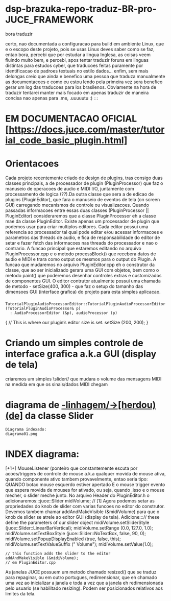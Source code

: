 # dsp-brazuka-repo-traduz-BR-pro-JUCE_FRAMEWORK
bora traduzir

certo, nao documentada a configuracao para build em ambiente Linux, que e o escopo deste projeto, pois se usas Linux deves saber como se faz, entao bora, percebi que por estudar a lingua Inglesa, as coisas veem fluindo muito bem, e percebi, apos tentar traduzir foruns em linguas distintas para estudos cyber, que traducoes feitas puramente por identificacao de padroes textuais no estilo dados... enfim, sem mais delongas creio que ainda e benefico uma pessoa que traduza manualmente as documentacoes e como eu estou lendo pela primeira vez sera benefico gerar um log das traducoes para los brasilenos.
Obviamente na hora de traduzir tentarei manter mais focado em apenas traduzir de maneira concisa nao apenas para .me, .uuuuutu :) `::`

# EM DOCUMENTACAO OFICIAL [https://docs.juce.com/master/tutorial_code_basic_plugin.html]

# Orientacoes
  Cada projeto recentemente criado de design de plugins, tras consigo duas classes principais, a de processador de plugin (PluginProcessor) que faz o manuseio de operacoes de audio e MIDI I/O, juntamente com processamento de logica (??).Da outra classe que sera a de edicao de plugins (PluginEditor), que fara o manuseio de eventos de tela (on screen GUI) carregando mecanismos de controle ou visualizacoes.
  Quando passadas informacoes entre essas duas classes (PluginProcessor || PluginEditor) consideraremos que a classe PluginProcessor eh a classe mae da classe PluginEditor. Existe apenas um processador de plugin que podemos usar para criar multiplos editores. Cada editor possui uma referencia ao processador tal qual pode editar e/ou acessar informacoes e parametros das threads de audio, e fica de responsabilidade do editor de setar e fazer fetch das informacoes nas threads do processador e nao o contrario.
  A funcao principal que estaremos editando no arquivo PluginProcessor.cpp e o metodo processBlock() que recebera datos de audio e MIDI e trara como output os mesmos para o output do Plugin. 
  A funcao que mudaremos no arquivo PluginEditor.cpp eh o construtor da classe, que ao ser inicializado gerara uma GUI com objetos, bem como o metodo paint() que poderemos desenhar controles extras e customizados de componentes GUI.
  O editor contrutor atualmente possui uma chamada de metodo - setSize(400, 300) - que faz o setup do tamanho das dimensoes GUI (interface grafica) do projeto para esta simples aplicacao.
 
 ###
    TutorialPluginAudioProcessorEditor::TutorialPluginAudioProcessorEditor (TutorialPluginAudioProcessor& p)
      : AudioProcessorEditor (&p), audioProcessor (p)
  {
      // This is where our plugin’s editor size is set.
      setSize (200, 200);
  }
 ###
 
 # Criando um simples controle de interface grafica a.k.a GUI (display de tela)
 criaremos um simples \\slider// que mudara o volume das mensagens MIDI na medida em que os sinais/dados MIDI chegam
  # diagrama de [-linhagem/->[herdou)(de]](inheritance) da classe Slider
    Diagrama indexado:
    diagrama01.png
  # INDEX diagrama:
  [+1+] MouseListener (ponteiro que constantemente escuta por acoes/triggers de controle de mouse a.k.a qualquer movida de mouse ativa, quando componente ativo tambem provavelmente, entao seria tipo:
QUANDO botao mouse esquerdo estiver apertado E o mouse trigger evento que espera movida de mouses for ativado, ou seja, quando .isso e o mouse mecher, o slider meche junto.
No arquivo Header do PluginEditor.h o adicionaremos:::juce::Slider midiVolume; // [1] 
Agora podemos setar as propriedades do knob de slider com varias funcoes no editor do construtor. Devemos tambem chamar addAndMakeVisible (&midiVolume) para que o knob de slider se atrele ao editor GUI (display de tela). Adicione:::// these define the parameters of our slider object
    midiVolume.setSliderStyle (juce::Slider::LinearBarVertical);
    midiVolume.setRange (0.0, 127.0, 1.0);
    midiVolume.setTextBoxStyle (juce::Slider::NoTextBox, false, 90, 0);
    midiVolume.setPopupDisplayEnabled (true, false, this);
    midiVolume.setTextValueSuffix (" Volume");
    midiVolume.setValue(1.0);
 
    // this function adds the slider to the editor
    addAndMakeVisible (&midiVolume);
    // em PluginEditor.cpp
 
 As janelas JUCE possuem um metodo chamado resized() que se traduz para repaginar, ou em outro portugues, redimensionar, que eh chamado uma vez ao inicializar a janela e toda a vez que a janela eh redimensionada pelo usuario (se habilitado resizing). Podem ser posicionados relativos aos limites da tela.
  
